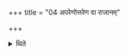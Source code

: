 +++
title = "04 अपरेणोत्तरेण वा राजानम्"

+++

<details><summary>थिते</summary>

4. To the west or to the north, the cart is kept standing, with its pole, pointing to the east or to the north, with its yoke and it should be resting upon the chin (i.e. with its from part placed on the ground).
</details>
